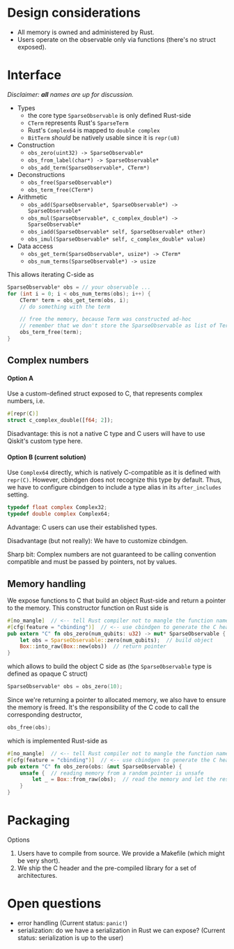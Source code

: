 # Design considerations

* All memory is owned and administered by Rust. 
* Users operate on the observable only via functions (there's no struct exposed).

# Interface

_Disclaimer: **all** names are up for discussion._

* Types
  * the core type ``SparseObservable`` is only defined Rust-side
  * ``CTerm`` represents Rust's ``SparseTerm``
  * Rust's ``Complex64`` is mapped to ``double complex``
  * ``BitTerm`` _should_ be natively usable since it is `repr(u8)`
* Construction
  * ``obs_zero(uint32) -> SparseObservable*``
  * ``obs_from_label(char*) -> SparseObservable*``
  * ``obs_add_term(SparseObservable*, CTerm*)``
* Deconstructions
  * ``obs_free(SparseObservable*)``
  * ``obs_term_free(CTerm*)`` 
* Arithmetic
  * ``obs_add(SparseObservable*, SparseObservable*) -> SparseObservable*``
  * ``obs_mul(SparseObservable*, c_complex_double*) -> SparseObservable*``
  * ``obs_iadd(SparseObservable* self, SparseObservable* other)``
  * ``obs_imul(SparseObservable* self, c_complex_double* value)``
* Data access
  * ``obs_get_term(SparseObservable*, usize*) -> CTerm*``
  * ``obs_num_terms(SparseObservable*) -> usize`` 

This allows iterating C-side as 
```c
SparseObservable* obs = // your observable ...
for (int i = 0; i < obs_num_terms(obs); i++) {
    CTerm* term = obs_get_term(obs, i);
    // do something with the term

    // free the memory, because Term was constructed ad-hoc
    // remember that we don't store the SparseObservable as list of Terms!
    obs_term_free(term);  
}
```
 
## Complex numbers

#### Option A

Use a custom-defined struct exposed to C, that represents complex numbers, i.e.
```rust
#[repr(C)]
struct c_complex_double([f64; 2]);
```

Disadvantage: this is not a native C type and C users will have to use Qiskit's custom type here.

#### Option B (current solution)

Use ``Complex64`` directly, which is natively C-compatible as it is defined with ``repr(C)``.
However, cbindgen does not recognize this type by default.
Thus, we have to configure cbindgen to include a type alias in its ``after_includes`` setting.
```c
typedef float complex Complex32;
typedef double complex Complex64;
```

Advantage: C users can use their established types.

Disadvantage (but not really): We have to customize cbindgen.

Sharp bit: Complex numbers are not guaranteed to be calling convention compatible and must be passed by pointers, not by values.

## Memory handling

We expose functions to C that build an object Rust-side and return a pointer to the memory. This constructor function
on Rust side is

```rust
#[no_mangle]  // <-- tell Rust compiler not to mangle the function name, so C can find it
#[cfg(feature = "cbinding")]  // <-- use cbindgen to generate the C header
pub extern "C" fn obs_zero(num_qubits: u32) -> mut* SparseObservable {
    let obs = SparseObservable::zero(num_qubits);  // build object
    Box::into_raw(Box::new(obs))  // return pointer 
}
```

which allows to build the object C side as (the ``SparseObservable`` type is defined as opaque C struct)
```c
SparseObservable* obs = obs_zero(10);
```

Since we're returning a pointer to allocated memory, we also have to ensure the memory is freed. 
It's the responsibility of the C code to call the corresponding destructor, 
```c
obs_free(obs);
```
which is implemented Rust-side as 
```rust
#[no_mangle]  // <-- tell Rust compiler not to mangle the function name, so C can find it
#[cfg(feature = "cbinding")]  // <-- use cbindgen to generate the C header
pub extern "C" fn obs_zero(obs: &mut SparseObservable) {
    unsafe {  // reading memory from a random pointer is unsafe
        let _ = Box::from_raw(obs);  // read the memory and let the result go out of scope
    }
}
```




# Packaging

Options
1. Users have to compile from source. We provide a Makefile (which might be very short).
2. We ship the C header and the pre-compiled library for a set of architectures.

# Open questions

* error handling (Current status: `panic!`)
* serialization: do we have a serialization in Rust we can expose? (Current status: serialization is up to the user)
